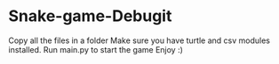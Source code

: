 # Snake-game-Debugit
Copy all the files in a folder
Make sure you have turtle and csv modules installed.
Run main.py to start the game
Enjoy :)
